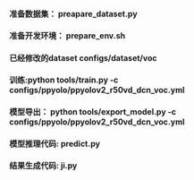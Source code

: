 #### 准备数据集： preapare_dataset.py ####
#### 准备开发环境： prepare_env.sh  ####
#### 已经修改的dataset configs/dataset/voc ####
#### 训练:python tools/train.py -c configs/ppyolo/ppyolov2_r50vd_dcn_voc.yml ####
#### 模型导出： python tools/export_model.py -c configs/ppyolo/ppyolov2_r50vd_dcn_voc.yml ####
#### 模型推理代码: predict.py ####
####  结果生成代码: ji.py ####